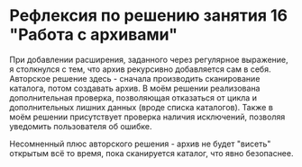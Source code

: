 ﻿# Рефлексия по решению занятия 16 "Работа с архивами"

При добавлении расширения, заданного через регулярное выражение, я столкнулся с тем, что архив рекурсивно добавляется сам в себя. Авторское решение здесь - 
сначала производить сканирование каталога, потом создавать архив. В моём решении реализована дополнительная проверка, позволяющая отказаться от цикла и 
дополнительных лишних данных (вроде списка каталогов). Также в моём решении присутствует проверка наличия исключений, 
позволяя уведомить пользователя об ошибке. 

Несомненный плюс авторского решения - архив не будет "висеть" открытым всё то время, пока сканируется каталог, что явно безопаснее.